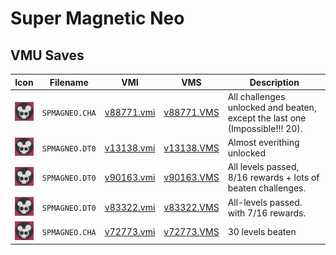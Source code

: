 # Super Magnetic Neo

## VMU Saves

| Icon | Filename | VMI | VMS | Description |
|------|----------|-----|-----|-------------|
| ![Super Magnetic Neo](../icons/SPMAGNEO.CHA.GIF) | `SPMAGNEO.CHA` | [v88771.vmi](v88771.vmi) | [v88771.VMS](v88771.VMS) | All challenges unlocked and beaten, except the last one (Impossible!!! 20).  |
| ![Super Magnetic Neo](../icons/SPMAGNEO.DT0.GIF) | `SPMAGNEO.DT0` | [v13138.vmi](v13138.vmi) | [v13138.VMS](v13138.VMS) | Almost everithing unlocked  |
| ![Super Magnetic Neo](../icons/SPMAGNEO.DT0.GIF) | `SPMAGNEO.DT0` | [v90163.vmi](v90163.vmi) | [v90163.VMS](v90163.VMS) | All levels passed, 8/16 rewards + lots of beaten challenges.  |
| ![Super Magnetic Neo](../icons/SPMAGNEO.DT0.GIF) | `SPMAGNEO.DT0` | [v83322.vmi](v83322.vmi) | [v83322.VMS](v83322.VMS) | All-levels passed. with 7/16 rewards.  |
| ![Super Magnetic Neo](../icons/SPMAGNEO.CHA.GIF) | `SPMAGNEO.CHA` | [v72773.vmi](v72773.vmi) | [v72773.VMS](v72773.VMS) | 30 levels beaten  |
